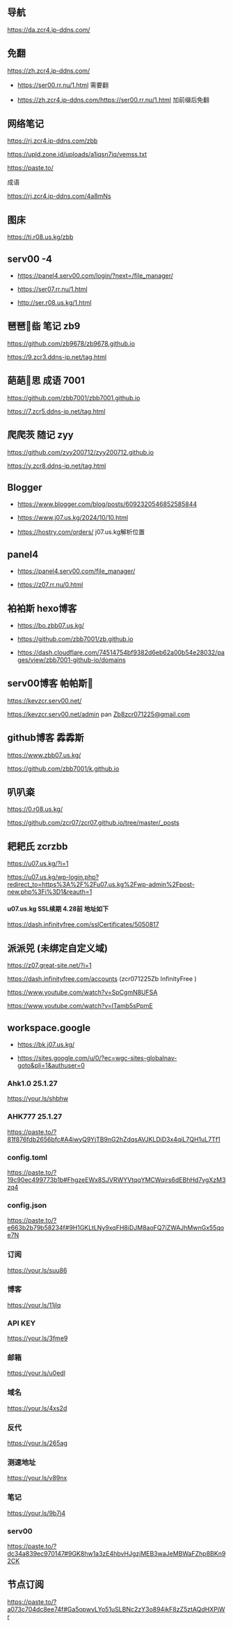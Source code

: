 ## 导航

https://da.zcr4.ip-ddns.com/

## 免翻

https://zh.zcr4.ip-ddns.com/          

- https://ser00.rr.nu/1.html   需要翻

- https://zh.zcr4.ip-ddns.com/https://ser00.rr.nu/1.html   加前缀后免翻

## 网络笔记

https://rj.zcr4.ip-ddns.com/zbb

https://upld.zone.id/uploads/a1iqsn7iq/vemss.txt

https://paste.to/

成语

https://rj.zcr4.ip-ddns.com/4a8mNs

## 图床

https://tj.r08.us.kg/zbb

## serv00 -4

- https://panel4.serv00.com/login/?next=/file_manager/

- https://ser07.rr.nu/1.html

- http://ser.r08.us.kg/1.html

## 琶琶🔭啙 笔记  zb9

https://github.com/zb9678/zb9678.github.io
   
https://9.zcr3.ddns-ip.net/tag.html

## 葩葩🔭思  成语  7001

https://github.com/zbb7001/zbb7001.github.io
    
https://7.zcr5.ddns-ip.net/tag.html

## 爬爬茨  随记  zyy

https://github.com/zyy200712/zyy200712.github.io

https://y.zcr8.ddns-ip.net/tag.html

## Blogger

-  https://www.blogger.com/blog/posts/6092320546852585844

-  https://www.j07.us.kg/2024/10/10.html

-  https://hostry.com/orders/      j07.us.kg解析位置

## panel4

-  https://panel4.serv00.com/file_manager/

-  https://z07.rr.nu/0.html

## 袙袙斯 hexo博客

-  https://bo.zbb07.us.kg/

- https://github.com/zbb7001/zb.github.io

- https://dash.cloudflare.com/74514754bf9382d6eb62a00b54e28032/pages/view/zbb7001-github-io/domains

## serv00博客  帕帕斯🔭

https://kevzcr.serv00.net/

https://kevzcr.serv00.net/admin   pan Zb8zcr071225@gmail.com

## github博客   掱掱斯

https://www.zbb07.us.kg/

https://github.com/zbb7001/k.github.io

## 叭叭粢

https://0.r08.us.kg/

https://github.com/zcr07/zcr07.github.io/tree/master/_posts

## 耙耙氏 zcrzbb

https://u07.us.kg/?i=1

https://u07.us.kg/wp-login.php?redirect_to=https%3A%2F%2Fu07.us.kg%2Fwp-admin%2Fpost-new.php%3Fi%3D1&reauth=1 

#### u07.us.kg  SSL续期 4.28前 地址如下

https://dash.infinityfree.com/sslCertificates/5050817

## 派派兕  (未绑定自定义域)

https://z07.great-site.net/?i=1

https://dash.infinityfree.com/accounts        (zcr071225Zb InfinityFree )  

https://www.youtube.com/watch?v=SpCgmN8UFSA

https://www.youtube.com/watch?v=ITamb5sPpmE

## workspace.google

-  https://bk.j07.us.kg/

-  https://sites.google.com/u/0/?ec=wgc-sites-globalnav-goto&pli=1&authuser=0

### Ahk1.0  25.1.27

https://your.ls/shbhw

### AHK777   25.1.27

https://paste.to/?81f876fdb2656bfc#A4iwyQ9YjTB9nG2hZdqsAVJKLDiD3x4qiL7QH1uL7Tf1

### config.toml

https://paste.to/?19c90ec499773b1b#FhgzeEWx8SJVRWYVtqqYMCWqirs6dEBhHd7vgXzM3zq4

### config.json

https://paste.to/?e663b2b79b58234f#9H1GKLtLNy9xqFH8iDJM8aoFQ7iZWAJhMwnGx55qoe7N

### 订阅

https://your.ls/suu86  

### 博客

https://your.ls/11jlq 

### API KEY

https://your.ls/3fme9  

### 邮箱

https://your.ls/u0edl  

### 域名

https://your.ls/4xs2d  

### 反代

https://your.ls/265ag  

### 测速地址

https://your.ls/v89nx  

### 笔记

https://your.ls/9b7j4  

### serv00

https://paste.to/?dc34a839ec970147#9GK8hw1a3zE4hbvHJgzjMEB3waJeMBWaFZhp8BKn92CK

## 节点订阅

https://paste.to/?a073c704dc8ee74f#Ga5opwyLYo51uSLBNc2zY3o894jkF8zZ5ztAQdHXPjWr


